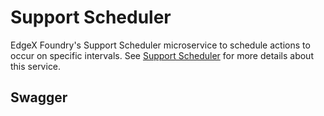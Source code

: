 # Support Scheduler

EdgeX Foundry's Support Scheduler microservice to schedule actions to occur on specific intervals. See
[Support Scheduler](../../microservices/support/scheduler/Ch-Scheduler.md) for more details about this service.

## Swagger

<swagger-ui src="https://raw.githubusercontent.com/edgexfoundry/edgex-go/{{version}}/openapi/{{api_version}}/support-scheduler.yaml"/>
